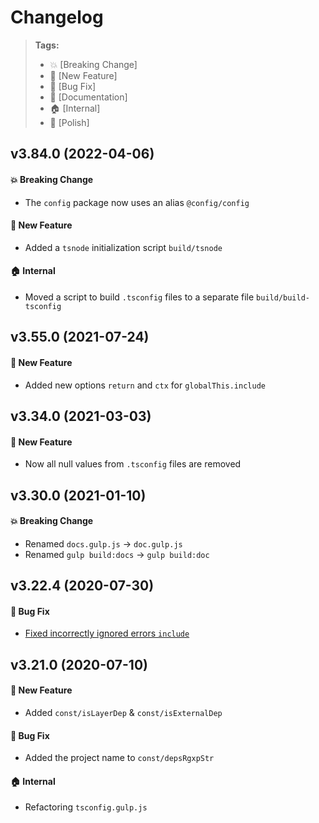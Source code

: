 Changelog
=========

> **Tags:**
> - :boom:       [Breaking Change]
> - :rocket:     [New Feature]
> - :bug:        [Bug Fix]
> - :memo:       [Documentation]
> - :house:      [Internal]
> - :nail_care:  [Polish]

## v3.84.0 (2022-04-06)

#### :boom: Breaking Change

* The `config` package now uses an alias `@config/config`

#### :rocket: New Feature

* Added a `tsnode` initialization script `build/tsnode`

#### :house: Internal

* Moved a script to build `.tsconfig` files to a separate file `build/build-tsconfig`

## v3.55.0 (2021-07-24)

#### :rocket: New Feature

* Added new options `return` and `ctx` for `globalThis.include`

## v3.34.0 (2021-03-03)

#### :rocket: New Feature

* Now all null values from `.tsconfig` files are removed

## v3.30.0 (2021-01-10)

#### :boom: Breaking Change

* Renamed `docs.gulp.js` -> `doc.gulp.js`
* Renamed `gulp build:docs` -> `gulp build:doc`

## v3.22.4 (2020-07-30)

#### :bug: Bug Fix

* [Fixed incorrectly ignored errors `include`](https://github.com/V4Fire/Core/pull/121)

## v3.21.0 (2020-07-10)

#### :rocket: New Feature

* Added `const/isLayerDep` & `const/isExternalDep`

#### :bug: Bug Fix

* Added the project name to `const/depsRgxpStr`

#### :house: Internal

* Refactoring `tsconfig.gulp.js`
